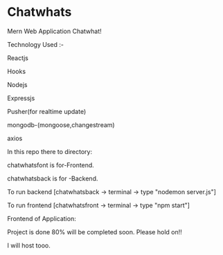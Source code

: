 # Chatwhats
Mern Web Application  Chatwhat!

Technology Used :-

Reactjs

Hooks

Nodejs

Expressjs

Pusher(for realtime update)

mongodb-(mongoose,changestream)

axios



In this repo there to directory:

chatwhatsfont is for-Frontend.

chatwhatsback is for -Backend.


To run backend [chatwhatsback -> terminal -> type "nodemon server.js"]


To run frontend [chatwhatsfront -> terminal -> type "npm start"]


Frontend of Application:







Project is done 80% will be completed soon.
Please hold on!!

I will host tooo.
